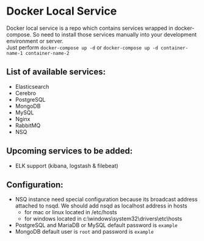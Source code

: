 # Docker Local Service

Docker local service is a repo which contains services wrapped in docker-compose. So need to install those services manually into your development environment or server. 
<br/>Just perform `docker-compose up -d` or `docker-compose up -d container-name-1 container-name-2` 

## List of available services:
- Elasticsearch
- Cerebro
- PostgreSQL
- MongoDB
- MySQL
- Nginx
- RabbitMQ
- NSQ

## Upcoming services to be added:
- ELK support (kibana, logstash & filebeat)

## Configuration:
* NSQ instance need special configuration because its broadcast address attached to nsqd.
We should add nsqd as localhost address in hosts
  - for mac or linux located in /etc/hosts
  - for windows located in c:\windows\system32\drivers\etc\hosts
* PostgreSQL and MariaDB or MySQL default password is `example`
* MongoDB default user is `root` and password is `example`
